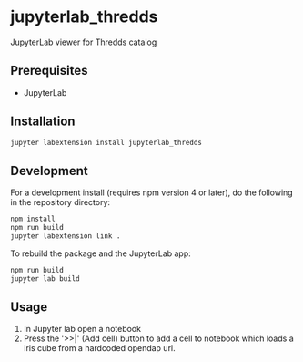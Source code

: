 # jupyterlab_thredds

JupyterLab viewer for Thredds catalog


## Prerequisites

* JupyterLab

## Installation

```bash
jupyter labextension install jupyterlab_thredds
```

## Development

For a development install (requires npm version 4 or later), do the following in the repository directory:

```bash
npm install
npm run build
jupyter labextension link .
```

To rebuild the package and the JupyterLab app:

```bash
npm run build
jupyter lab build
```

## Usage

1. In Jupyter lab open a notebook
2. Press the '>>|' (Add cell) button to add a cell to notebook which loads a iris cube from a hardcoded opendap url.
